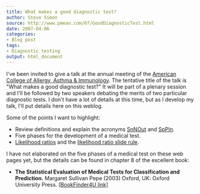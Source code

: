```yaml
---
title: What makes a good diagnostic test?
author: Steve Simon
source: http://www.pmean.com/07/GoodDiagnosticTest.html
date: 2007-04-06
categories:
- Blog post
tags:
- Diagnostic testing
output: html_document
---
```

I\'ve been invited to give a talk at the annual meeting of the [American
College of Allergy, Asthma &
Immunology](../weblog2007/%20http:/www.acaai.org/). The tentative title
of the talk is \"What makes a good diagnostic test?\" It will be part of
a plenary session and I\'ll be followed by two speakers debating the
merits of two particular diagnostic tests. I don\'t have a lot of
details at this time, but as I develop my talk, I\'ll put details here
on this weblog.

Some of the points I want to highlight:

-   Review definitions and explain the acronyms
    [SnNOut](www.childrensmercy.org/definitions/sensitivity.htm) and
    [SpPIn](www.childrensmercy.org/definitions/specificity.htm).
-   Five phases for the development of a medical test.
-   [Likelihood
    ratios](www.childrensmercy.org/definitions/likelihood.htm) and the
    [likelihood ratio slide rule](../sliderule.asp).

I have not elaborated on the five phases of a medical test on these web
pages yet, but the details can be found in chapter 8 of the excellent
book:

-   **The Statistical Evaluation of Medical Tests for Classification and
    Prediction.** Margaret Sullivan Pepe (2003) Oxford, UK: Oxford
    University Press. [\[BookFinder4U
    link\]](http://www.bookfinder4u.com/detail/0198509847.html)

